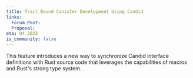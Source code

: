 ```yaml
---
title: Trait Bound Canister Development Using Candid
links:
  Forum Post:
  Proposal:
eta: Q4 2023
is_community: false
---
```


This feature introduces a new way to synchronize Candid interface definitions with Rust source code that leverages
the capabilities of macros and Rust's strong type system.
